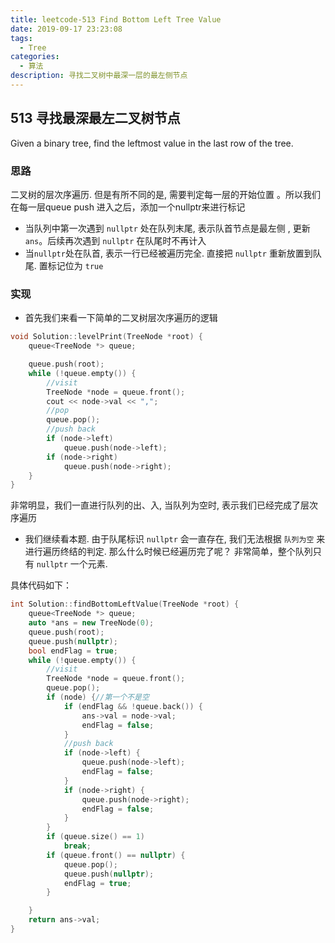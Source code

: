 ```yaml
---
title: leetcode-513 Find Bottom Left Tree Value
date: 2019-09-17 23:23:08
tags: 
  - Tree
categories: 
  - 算法
description: 寻找二叉树中最深一层的最左侧节点
---
```


## 513 寻找最深最左二叉树节点

Given a binary tree, find the leftmost value in the last row of the tree.

### 思路

二叉树的层次序遍历. 但是有所不同的是, 需要判定每一层的开始位置 。所以我们在每一层queue push 进入之后，添加一个nullptr来进行标记

- 当队列中第一次遇到 `nullptr` 处在队列末尾, 表示队首节点是最左侧 , 更新 `ans`。后续再次遇到 `nullptr` 在队尾时不再计入
- 当`nullptr`处在队首, 表示一行已经被遍历完全. 直接把 `nullptr` 重新放置到队尾. 置标记位为 `true`

### 实现

- 首先我们来看一下简单的二叉树层次序遍历的逻辑

```cpp
void Solution::levelPrint(TreeNode *root) {
    queue<TreeNode *> queue;

    queue.push(root);
    while (!queue.empty()) {
        //visit
        TreeNode *node = queue.front();
        cout << node->val << ",";
        //pop
        queue.pop();
        //push back
        if (node->left)
            queue.push(node->left);
        if (node->right)
            queue.push(node->right);
    }
}
```

非常明显，我们一直进行队列的出、入, 当队列为空时, 表示我们已经完成了层次序遍历

- 我们继续看本题. 由于队尾标识 `nullptr` 会一直存在, 我们无法根据 `队列为空` 来进行遍历终结的判定. 那么什么时候已经遍历完了呢？ 非常简单，整个队列只有 `nullptr` 一个元素. 

具体代码如下：

```cpp
int Solution::findBottomLeftValue(TreeNode *root) {
    queue<TreeNode *> queue;
    auto *ans = new TreeNode(0);
    queue.push(root);
    queue.push(nullptr);
    bool endFlag = true;
    while (!queue.empty()) {
        //visit
        TreeNode *node = queue.front();
        queue.pop();
        if (node) {//第一个不是空
            if (endFlag && !queue.back()) {
                ans->val = node->val;
                endFlag = false;
            }
            //push back
            if (node->left) {
                queue.push(node->left);
                endFlag = false;
            }
            if (node->right) {
                queue.push(node->right);
                endFlag = false;
            }
        }
        if (queue.size() == 1)
            break;
        if (queue.front() == nullptr) {
            queue.pop();
            queue.push(nullptr);
            endFlag = true;
        }

    }
    return ans->val;
}

```

